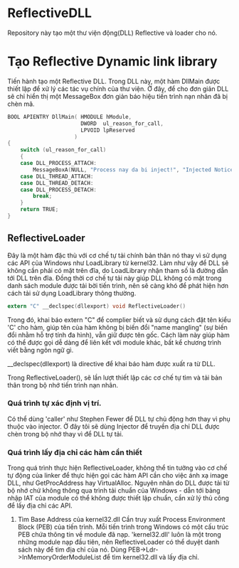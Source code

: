 # ReflectiveDLL
Repository này tạo một thư viện động(DLL) Reflective và loader cho nó.
# Tạo Reflective Dynamic link library
Tiến hành tạo một Reflective DLL. Trong DLL này, một hàm DllMain được thiết lập để xử lý các tác vụ chính của thư viện. Ở đây, để cho đơn giản DLL sẽ chỉ hiển thị một MessageBox đơn giản báo hiệu tiến trình nạn nhân đã bị chèn mã.
```C
BOOL APIENTRY DllMain( HMODULE hModule,
                       DWORD  ul_reason_for_call,
                       LPVOID lpReserved
                     )
{
    switch (ul_reason_for_call)
    {
    case DLL_PROCESS_ATTACH:
        MessageBoxA(NULL, "Process nay da bi inject!", "Injected Notice", MB_OK);
    case DLL_THREAD_ATTACH:
    case DLL_THREAD_DETACH:
    case DLL_PROCESS_DETACH:
        break;
    }
    return TRUE;
}
```
## ReflectiveLoader
Đây là một hàm đặc thù với cơ chế tự tải chính bản thân nó thay vì sử dụng các API của Windows như LoadLibrary từ kernel32. Làm như vậy để DLL sẽ không cần phải có mặt trên đĩa, do LoadLibrary nhận tham số là
đường dẫn tới DLL trên đĩa. Đồng thời cơ chế tự tải này giúp DLL không có mặt trong danh sách module được tải bời tiến trình, nên sẽ càng khó để phát hiện hơn cách tải sử dụng LoadLibrary thông thường.
```C
extern "C" __declspec(dllexport) void ReflectiveLoader()
```
Trong đó, khai báo extern "C" để complier biết và sử dụng cách đặt tên kiểu 'C' cho hàm, giúp tên của hàm không bị biến đổi "name mangling" (sự biến đổi nhằm hỗ trợ tính đa hình), vẫn giữ được tên gốc.
Cách làm này giúp hàm có thể được gọi dễ dàng để liên kết với module khác, bất kể chương trình viết bằng ngôn ngữ gì.

__declspec(dllexport) là directive để khai báo hàm được xuất ra từ DLL.

Trong ReflectiveLoader(), sẽ lần lượt thiết lập các cơ chế tự tìm và tải bản thân trong bộ nhớ tiến trình nạn nhân.
### Quá trình tự xác định vị trí.
Có thể dùng 'caller' như Stephen Fewer để DLL tự chủ động hơn thay vì phụ thuộc vào injector. Ở đây tôi sẽ dùng Injector để truyền địa chỉ DLL được chèn trong bộ nhớ thay vì để DLL tự tải. 
### Quá trình lấy địa chỉ các hàm cần thiết
Trong quá trình thực hiện ReflectiveLoader, không thể tin tưởng vào cơ chế tự động của linker để thực hiện gọi các hàm API cần cho việc ánh xạ image DLL, như GetProcAddress hay VirtualAlloc. Nguyên nhân do DLL được tải từ bộ nhớ chứ không thông qua trình tải chuẩn của Windows - dẫn tới bảng nhập IAT của module có thể không được thiết lập chuẩn, cần xử lý thủ công để lấy địa chỉ các API.
1. Tìm Base Address của kernel32.dll
Cần truy xuất Process Environment Block (PEB) của tiến trình. Mỗi tiến trình trong Windows có một cấu trúc PEB chứa thông tin về module đã nạp. 'kernel32.dll' luôn là một trong những module nạp đầu tiên, nên ReflectiveLoader có thể duyệt danh sách này để tìm địa chỉ của nó.
Dùng PEB->Ldr->InMemoryOrderModuleList để tìm kernel32.dll và lấy địa chỉ.
